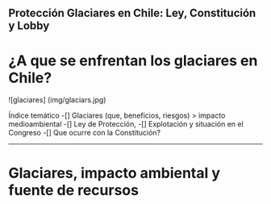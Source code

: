 ## Protección Glaciares en Chile: Ley, Constitución y Lobby
# ¿A que se enfrentan los glaciares en Chile? 

![glaciares] (img/glaciars.jpg)

Índice temático
-[] Glaciares (que, beneficios, riesgos) > impacto medioambiental
-[] Ley de Protección, 
-[] Explotación y situación en el Congreso
-[] Que ocurre con la Constitución?

---

# Glaciares, impacto ambiental y fuente de recursos


